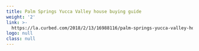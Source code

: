 ```yaml
---
title: Palm Springs Yucca Valley house buying guide
weight: '2'
link: >-
  https://la.curbed.com/2018/2/13/16988116/palm-springs-yucca-valley-house-buying-guide
logo: null
class: null
---
```


